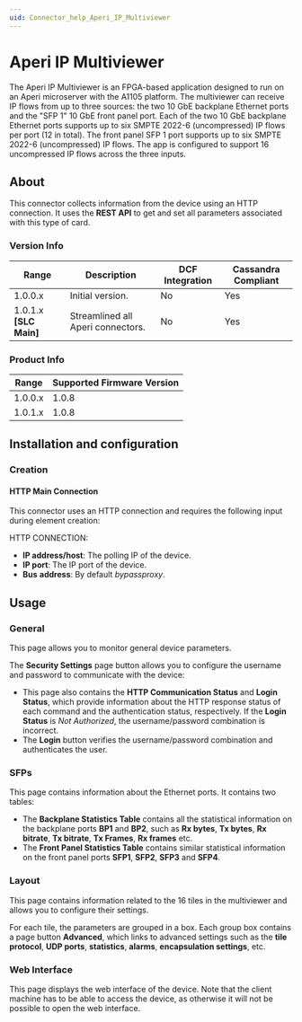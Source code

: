 ```yaml
---
uid: Connector_help_Aperi_IP_Multiviewer
---
```


# Aperi IP Multiviewer

The Aperi IP Multiviewer is an FPGA-based application designed to run on an Aperi microserver with the A1105 platform. The multiviewer can receive IP flows from up to three sources: the two 10 GbE backplane Ethernet ports and the "SFP 1" 10 GbE front panel port. Each of the two 10 GbE backplane Ethernet ports supports up to six SMPTE 2022-6 (uncompressed) IP flows per port (12 in total). The front panel SFP 1 port supports up to six SMPTE 2022-6 (uncompressed) IP flows. The app is configured to support 16 uncompressed IP flows across the three inputs.

## About

This connector collects information from the device using an HTTP connection. It uses the **REST API** to get and set all parameters associated with this type of card.

### Version Info

| **Range**         | **Description**                | **DCF Integration** | **Cassandra Compliant** |
|--------------------------|--------------------------------|---------------------|-------------------------|
| 1.0.0.x                  | Initial version.               | No                  | Yes                     |
| 1.0.1.x **\[SLC Main\]** | Streamlined all Aperi connectors. | No                  | Yes                     |

### Product Info

| Range | Supported Firmware Version |
|------------------|-----------------------------|
| 1.0.0.x          | 1.0.8                       |
| 1.0.1.x          | 1.0.8                       |

## Installation and configuration

### Creation

#### HTTP Main Connection

This connector uses an HTTP connection and requires the following input during element creation:

HTTP CONNECTION:

- **IP address/host**: The polling IP of the device.
- **IP port**: The IP port of the device.
- **Bus** **address**: By default *bypassproxy*.

## Usage

### General

This page allows you to monitor general device parameters.

The **Security Settings** page button allows you to configure the username and password to communicate with the device:

- This page also contains the **HTTP Communication Status** and **Login Status**, which provide information about the HTTP response status of each command and the authentication status, respectively. If the **Login Status** is *Not Authorized*, the username/password combination is incorrect.
- The **Login** button verifies the username/password combination and authenticates the user.

### SFPs

This page contains information about the Ethernet ports. It contains two tables:

- The **Backplane Statistics Table** contains all the statistical information on the backplane ports **BP1** and **BP2**, such as **Rx bytes**, **Tx bytes**, **Rx bitrate**, **Tx bitrate**, **Tx Frames**, **Rx frames** etc.
- The **Front Panel Statistics Table** contains similar statistical information on the front panel ports **SFP1**, **SFP2**, **SFP3** and **SFP4**.

### Layout

This page contains information related to the 16 tiles in the multiviewer and allows you to configure their settings.

For each tile, the parameters are grouped in a box. Each group box contains a page button **Advanced**, which links to advanced settings such as the **tile protocol**, **UDP ports**, **statistics**, **alarms**, **encapsulation settings**, etc.

### Web Interface

This page displays the web interface of the device. Note that the client machine has to be able to access the device, as otherwise it will not be possible to open the web interface.
